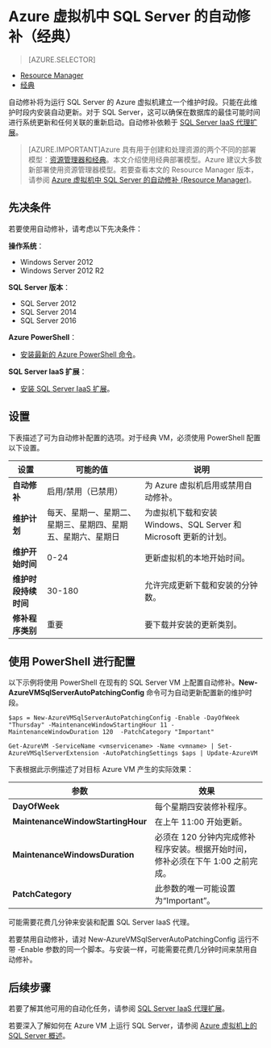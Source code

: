 <properties
	pageTitle="SQL Server VM 的自动修补（经典）| Azure"
	description="介绍在 Azure 中运行且使用经典部署模式的 SQL Server 虚拟机的自动修补功能。"
	services="virtual-machines-windows"
	documentationCenter="na"
	authors="rothja"
	manager="jhubbard"
	editor=""
	tags="azure-service-management" />  

<tags
	ms.service="virtual-machines-windows"
	ms.devlang="na"
	ms.topic="article"
	ms.tgt_pltfrm="vm-windows-sql-server"
	ms.workload="infrastructure-services"
	ms.date="09/26/2016"
	wacn.date="12/26/2016"
	ms.author="jroth" />

# Azure 虚拟机中 SQL Server 的自动修补（经典）

> [AZURE.SELECTOR]
- [Resource Manager](/documentation/articles/virtual-machines-windows-sql-automated-patching/)
- [经典](/documentation/articles/virtual-machines-windows-classic-sql-automated-patching/)

自动修补将为运行 SQL Server 的 Azure 虚拟机建立一个维护时段。只能在此维护时段内安装自动更新。对于 SQL Server，这可以确保在数据库的最佳可能时间进行系统更新和任何关联的重新启动。自动修补依赖于 [SQL Server IaaS 代理扩展](/documentation/articles/virtual-machines-windows-classic-sql-server-agent-extension/)。

> [AZURE.IMPORTANT]Azure 具有用于创建和处理资源的两个不同的部署模型：[资源管理器和经典](/documentation/articles/resource-manager-deployment-model/)。本文介绍使用经典部署模型。Azure 建议大多数新部署使用资源管理器模型。若要查看本文的 Resource Manager 版本，请参阅 [Azure 虚拟机中 SQL Server 的自动修补 (Resource Manager)](/documentation/articles/virtual-machines-windows-sql-automated-patching/)。

## 先决条件

若要使用自动修补，请考虑以下先决条件：

**操作系统**：

- Windows Server 2012
- Windows Server 2012 R2

**SQL Server 版本**：

- SQL Server 2012
- SQL Server 2014
- SQL Server 2016

**Azure PowerShell**：

- [安装最新的 Azure PowerShell 命令](/documentation/articles/powershell-install-configure/)。

**SQL Server IaaS 扩展**：

- [安装 SQL Server IaaS 扩展](/documentation/articles/virtual-machines-windows-classic-sql-server-agent-extension/)。

## 设置

下表描述了可为自动修补配置的选项。对于经典 VM，必须使用 PowerShell 配置以下设置。

|设置|可能的值|说明|
|---|---|---|
|**自动修补**|启用/禁用（已禁用）|为 Azure 虚拟机启用或禁用自动修补。|
|**维护计划**|每天、星期一、星期二、星期三、星期四、星期五、星期六、星期日|为虚拟机下载和安装 Windows、SQL Server 和 Microsoft 更新的计划。|
|**维护开始时间**|0-24|更新虚拟机的本地开始时间。|
|**维护时段持续时间**|30-180|允许完成更新下载和安装的分钟数。|
|**修补程序类别**|重要|要下载并安装的更新类别。|

## 使用 PowerShell 进行配置

以下示例将使用 PowerShell 在现有的 SQL Server VM 上配置自动修补。**New-AzureVMSqlServerAutoPatchingConfig** 命令可为自动更新配置新的维护时段。

    $aps = New-AzureVMSqlServerAutoPatchingConfig -Enable -DayOfWeek "Thursday" -MaintenanceWindowStartingHour 11 -MaintenanceWindowDuration 120  -PatchCategory "Important"

    Get-AzureVM -ServiceName <vmservicename> -Name <vmname> | Set-AzureVMSqlServerExtension -AutoPatchingSettings $aps | Update-AzureVM

下表根据此示例描述了对目标 Azure VM 产生的实际效果：

|参数|效果|
|---|---|
|**DayOfWeek**|每个星期四安装修补程序。|
|**MaintenanceWindowStartingHour**|在上午 11:00 开始更新。|
|**MaintenanceWindowsDuration**|必须在 120 分钟内完成修补程序安装。根据开始时间，修补必须在下午 1:00 之前完成。|
|**PatchCategory**|此参数的唯一可能设置为“Important”。|

可能需要花费几分钟来安装和配置 SQL Server IaaS 代理。

若要禁用自动修补，请对 New-AzureVMSqlServerAutoPatchingConfig 运行不带 -Enable 参数的同一个脚本。与安装一样，可能需要花费几分钟时间来禁用自动修补。

## 后续步骤

若要了解其他可用的自动化任务，请参阅 [SQL Server IaaS 代理扩展](/documentation/articles/virtual-machines-windows-classic-sql-server-agent-extension/)。

若要深入了解如何在 Azure VM 上运行 SQL Server，请参阅 [Azure 虚拟机上的 SQL Server 概述](/documentation/articles/virtual-machines-windows-sql-server-iaas-overview/)。

<!---HONumber=Mooncake_Quality_Review_1215_2016-->